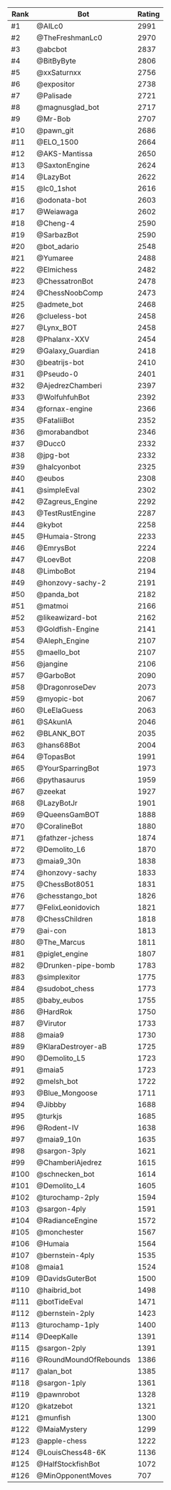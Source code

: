 Rank|Bot|Rating
---|---|---
#1|@AILc0|2991
#2|@TheFreshmanLc0|2970
#3|@abcbot|2837
#4|@BitByByte|2806
#5|@xxSaturnxx|2756
#6|@expositor|2738
#7|@Palisade|2721
#8|@magnusglad_bot|2717
#9|@Mr-Bob|2707
#10|@pawn_git|2686
#11|@ELO_1500|2664
#12|@AKS-Mantissa|2650
#13|@SaxtonEngine|2624
#14|@LazyBot|2622
#15|@lc0_1shot|2616
#16|@odonata-bot|2603
#17|@Weiawaga|2602
#18|@Cheng-4|2590
#19|@SarbazBot|2590
#20|@bot_adario|2548
#21|@Yumaree|2488
#22|@Elmichess|2482
#23|@ChessatronBot|2478
#24|@ChessNoobComp|2473
#25|@admete_bot|2468
#26|@clueless-bot|2458
#27|@Lynx_BOT|2458
#28|@Phalanx-XXV|2454
#29|@Galaxy_Guardian|2418
#30|@beatrijs-bot|2410
#31|@Pseudo-0|2401
#32|@AjedrezChamberi|2397
#33|@WolfuhfuhBot|2392
#34|@fornax-engine|2366
#35|@FataliiBot|2352
#36|@morabandbot|2346
#37|@Ducc0|2332
#38|@jpg-bot|2332
#39|@halcyonbot|2325
#40|@eubos|2308
#41|@simpleEval|2302
#42|@Zagreus_Engine|2292
#43|@TestRustEngine|2287
#44|@kybot|2258
#45|@Humaia-Strong|2233
#46|@EmrysBot|2224
#47|@LoevBot|2208
#48|@LimboBot|2194
#49|@honzovy-sachy-2|2191
#50|@panda_bot|2182
#51|@matmoi|2166
#52|@likeawizard-bot|2162
#53|@Goldfish-Engine|2141
#54|@Aleph_Engine|2107
#55|@maello_bot|2107
#56|@jangine|2106
#57|@GarboBot|2090
#58|@DragonroseDev|2073
#59|@myopic-bot|2067
#60|@LeElaGuess|2063
#61|@SAkunIA|2046
#62|@BLANK_BOT|2035
#63|@hans68Bot|2004
#64|@TopasBot|1991
#65|@YourSparringBot|1973
#66|@pythasaurus|1959
#67|@zeekat|1927
#68|@LazyBotJr|1901
#69|@QueensGamBOT|1888
#70|@CoralineBot|1880
#71|@fathzer-jchess|1874
#72|@Demolito_L6|1870
#73|@maia9_30n|1838
#74|@honzovy-sachy|1833
#75|@ChessBot8051|1831
#76|@chesstango_bot|1826
#77|@FelixLeonidovich|1821
#78|@ChessChildren|1818
#79|@ai-con|1813
#80|@The_Marcus|1811
#81|@piglet_engine|1807
#82|@Drunken-pipe-bomb|1783
#83|@simplexitor|1775
#84|@sudobot_chess|1773
#85|@baby_eubos|1755
#86|@HardRok|1750
#87|@Virutor|1733
#88|@maia9|1730
#89|@KlaraDestroyer-aB|1725
#90|@Demolito_L5|1723
#91|@maia5|1723
#92|@melsh_bot|1722
#93|@Blue_Mongoose|1711
#94|@Jibbby|1688
#95|@turkjs|1685
#96|@Rodent-IV|1638
#97|@maia9_10n|1635
#98|@sargon-3ply|1621
#99|@ChamberiAjedrez|1615
#100|@schnecken_bot|1614
#101|@Demolito_L4|1605
#102|@turochamp-2ply|1594
#103|@sargon-4ply|1591
#104|@RadianceEngine|1572
#105|@monchester|1567
#106|@Humaia|1564
#107|@bernstein-4ply|1535
#108|@maia1|1524
#109|@DavidsGuterBot|1500
#110|@haibrid_bot|1498
#111|@botTideEval|1471
#112|@bernstein-2ply|1423
#113|@turochamp-1ply|1400
#114|@DeepKalle|1391
#115|@sargon-2ply|1391
#116|@RoundMoundOfRebounds|1386
#117|@alan_bot|1385
#118|@sargon-1ply|1361
#119|@pawnrobot|1328
#120|@katzebot|1321
#121|@munfish|1300
#122|@MaiaMystery|1299
#123|@apple-chess|1222
#124|@LouisChess48-6K|1136
#125|@HalfStockfishBot|1072
#126|@MinOpponentMoves|707

